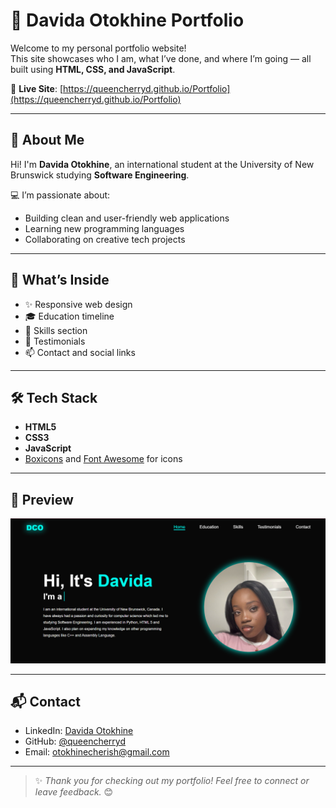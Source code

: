 # 🌟 Davida Otokhine Portfolio

Welcome to my personal portfolio website!  
This site showcases who I am, what I’ve done, and where I’m going — all built using **HTML, CSS, and JavaScript**.

🔗 **Live Site**: [https://queencherryd.github.io/Portfolio](https://queencherryd.github.io/Portfolio)

---

## 🧠 About Me

Hi! I'm **Davida Otokhine**, an international student at the University of New Brunswick studying **Software Engineering**.

💻 I’m passionate about:
- Building clean and user-friendly web applications
- Learning new programming languages
- Collaborating on creative tech projects

---

## 🚀 What’s Inside

- ✨ Responsive web design
- 🎓 Education timeline
- 🧠 Skills section
- 💬 Testimonials
- 📫 Contact and social links

---

## 🛠 Tech Stack

- **HTML5**
- **CSS3**
- **JavaScript**
- [Boxicons](https://boxicons.com/) and [Font Awesome](https://fontawesome.com/) for icons

---

## 📸 Preview

![Website Preview](Screenshot%202025-06-04%20165911.png)

---

## 📬 Contact

- LinkedIn: [Davida Otokhine](https://www.linkedin.com/in/davida-otokhine-a83957287/)
- GitHub: [@queencherryd](https://github.com/queencherryd)
- Email: otokhinecherish@gmail.com

---

> ✨ *Thank you for checking out my portfolio! Feel free to connect or leave feedback.* 😊

